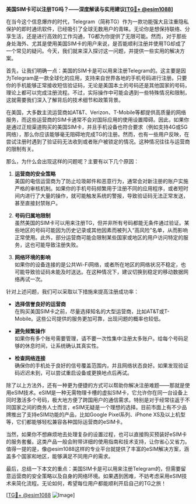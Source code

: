 **美国SIM卡可以注册TG吗？——深度解读与实用建议[[TG💪+ @esim1088](https://t.me/s/esim1088)]**

在当今这个信息爆炸的时代，Telegram（简称TG）作为一款功能强大且注重隐私保护的即时通讯软件，已经吸引了全球无数用户的青睐。无论你是想保持联络、分享生活，还是进行高效的工作沟通，TG都为你提供了无限可能。然而，对于那些身处海外、尤其是使用美国SIM卡的用户来说，是否能顺利注册并使用TG却成了一个常见的疑问。今天，我们就来深入探讨这一问题，并提供一些实用的解决方案。

首先，让我们明确一点：美国的SIM卡是可以用来注册Telegram的。这主要是因为Telegram是一款全球化的应用，支持来自世界各地的手机号码进行注册。只要你的手机能够正常接收短信验证码，无论是美国本土的号码还是其他国家的号码，理论上都可以完成注册流程。不过，实际操作中可能会遇到一些特殊情况和限制，这就需要我们深入了解背后的技术细节和政策背景。

在美国，大多数主流运营商如AT&T、Verizon、T-Mobile等都提供高质量的网络服务，而这些运营商的SIM卡通常不会对国际应用的使用设置障碍。因此，如果你是通过正规渠道购买的美国SIM卡，并且手机设备也符合要求（例如支持4G或5G网络），那么你应该能够毫无阻碍地完成TG的注册。然而，也有一些用户反映，在尝试注册时遇到了验证码无法收到或者账户被锁定的情况。这种情况往往与运营商的限制有关。

那么，为什么会出现这样的问题呢？主要有以下几个原因：

1. **运营商的安全策略**  
   美国的电信运营商为了防止垃圾邮件和恶意行为，通常会对新注册的账户实施严格的审核机制。如果你的手机号码频繁用于注册不同的应用程序，或者短时间内进行了大量的操作，就可能触发系统的警报，导致验证码无法正常发送，甚至直接封禁账户。

2. **号码归属地限制**  
   虽然美国的SIM卡可以用来注册TG，但并非所有号码都能无条件通过验证。某些地区的号码可能因为历史记录或其他因素而被列入“高风险”名单，从而影响正常使用。此外，部分运营商可能会限制某些国家或地区的用户访问特定的服务，这也可能导致注册失败。

3. **网络环境的影响**  
   如果你的设备连接的是公共Wi-Fi网络，或者所在地区的网络状况不稳定，也可能导致验证码未能及时送达。在这种情况下，建议切换到稳定的移动数据网络再试一次。

针对上述问题，我们可以采取以下措施来提高注册成功率：

- **选择信誉良好的运营商**  
  在购买美国SIM卡之前，尽量选择知名的大型运营商，比如AT&T或T-Mobile。这些公司提供的服务更加可靠，出现问题的概率也较低。

- **避免频繁操作**  
  如果你有多个账号需要管理，请不要一次性集中注册太多账户。给每个号码足够的休息时间，让系统确认其真实性。

- **检查网络连接**  
  确保你的手机处于良好的信号覆盖范围内，并且网络状态良好。如果发现验证码迟迟未到，可以尝试重启设备或更换地点后再试。

除了以上方法外，还有一种更为便捷的方式可以帮助你解决注册难题——那就是使用eSIM技术。eSIM是一种无需物理卡槽的虚拟SIM卡，它允许你在同一台设备上同时激活多个号码，极大地方便了跨国用户的通信需求。特别是对于经常往返于不同国家之间的商务人士而言，eSIM无疑是一个理想的选择。目前市面上有不少品牌推出了支持eSIM功能的产品，比如Google Pixel系列、iPhone XS及以上机型等，它们都能够轻松兼容各种国际运营商的eSIM卡。

当然，如果你不想麻烦地去处理复杂的设置过程，也可以直接购买预装好eSIM卡的服务套餐。这类产品一般会附带详细的使用指南和技术支持，让你省心又省力。值得一提的是，像@esim1088这样的专业平台就提供了丰富的eSIM解决方案，涵盖多个国家和地区，能够满足不同用户的需求。

最后，总结一下本文的重点：美国SIM卡是可以用来注册Telegram的，但需要留意运营商的安全策略以及自身的网络环境。如果遇到困难，不妨考虑采用eSIM技术来简化流程。无论如何，希望每位用户都能顺利开启自己的TG之旅！

[[TG💪+ @esim1088](https://t.me/s/esim1088) ![Image](https://i.postimg.cc/4NQfJmqS/Snipaste-2025-05-13-00-14-12.png)]